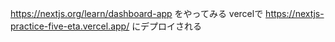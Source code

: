 https://nextjs.org/learn/dashboard-app をやってみる
vercelで https://nextjs-practice-five-eta.vercel.app/ にデプロイされる